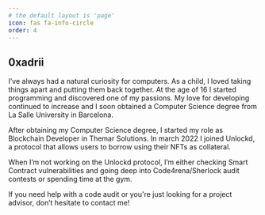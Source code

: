 ```yaml
---
# the default layout is 'page'
icon: fas fa-info-circle
order: 4
---
```


## 0xadrii

I’ve always had a natural curiosity for computers. As a child, I loved taking things apart and putting them back together. At the age of 16 I started programming and discovered one of my passions. My love for developing continued to increase and I soon obtained a Computer Science degree from La Salle University in Barcelona.

After obtaining my Computer Science degree, I started my role as Blockchain Developer in Themar Solutions.
In march 2022 I joined Unlockd, a protocol that allows users to borrow using their NFTs as collateral.

When I’m not working on the Unlockd protocol, I’m either checking Smart Contract vulnerabilities
and going deep into Code4rena/Sherlock audit contests or spending time at the gym.

If you need help with a code audit or you're just looking for a project advisor, don’t hesitate to contact me!


